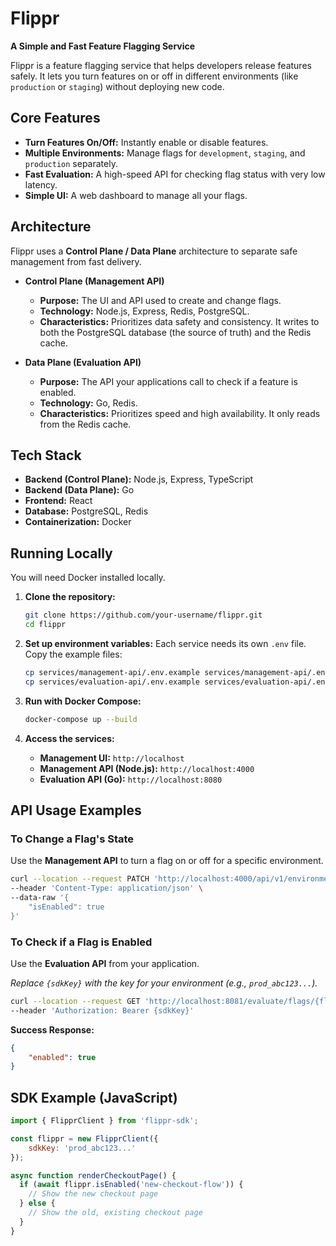 # Flippr

**A Simple and Fast Feature Flagging Service**

Flippr is a feature flagging service that helps developers release features safely. It lets you turn features on or off in different environments (like `production` or `staging`) without deploying new code.

 

## Core Features

*   **Turn Features On/Off:** Instantly enable or disable features.
*   **Multiple Environments:** Manage flags for `development`, `staging`, and `production` separately.
*   **Fast Evaluation:** A high-speed API for checking flag status with very low latency.
*   **Simple UI:** A web dashboard to manage all your flags.

## Architecture

Flippr uses a **Control Plane / Data Plane** architecture to separate safe management from fast delivery.

*   **Control Plane (Management API)**
    *   **Purpose:** The UI and API used to create and change flags.
    *   **Technology:** Node.js, Express, Redis, PostgreSQL.
    *   **Characteristics:** Prioritizes data safety and consistency. It writes to both the PostgreSQL database (the source of truth) and the Redis cache.

*   **Data Plane (Evaluation API)**
    *   **Purpose:** The API your applications call to check if a feature is enabled.
    *   **Technology:** Go, Redis.
    *   **Characteristics:** Prioritizes speed and high availability. It only reads from the Redis cache.

## Tech Stack

*   **Backend (Control Plane):** Node.js, Express, TypeScript
*   **Backend (Data Plane):** Go
*   **Frontend:** React
*   **Database:** PostgreSQL, Redis
*   **Containerization:** Docker

## Running Locally

You will need Docker installed locally.

1.  **Clone the repository:**
    ```bash
    git clone https://github.com/your-username/flippr.git
    cd flippr
    ```

2.  **Set up environment variables:**
    Each service needs its own `.env` file. Copy the example files:
    ```bash
    cp services/management-api/.env.example services/management-api/.env
    cp services/evaluation-api/.env.example services/evaluation-api/.env
    ```

3.  **Run with Docker Compose:**
    ```bash
    docker-compose up --build
    ```

4.  **Access the services:**
    *   **Management UI:** `http://localhost`
    *   **Management API (Node.js):** `http://localhost:4000`
    *   **Evaluation API (Go):** `http://localhost:8080`

## API Usage Examples

### To Change a Flag's State

Use the **Management API** to turn a flag on or off for a specific environment.

```bash
curl --location --request PATCH 'http://localhost:4000/api/v1/environments/{envId}/flags/{flagKey}' \
--header 'Content-Type: application/json' \
--data-raw '{
    "isEnabled": true
}'
```

### To Check if a Flag is Enabled

Use the **Evaluation API** from your application.

*Replace `{sdkKey}` with the key for your environment (e.g., `prod_abc123...`).*

```bash
curl --location --request GET 'http://localhost:8081/evaluate/flags/{flagKey}' \
--header 'Authorization: Bearer {sdkKey}'
```

**Success Response:**
```json
{
    "enabled": true
}
```

## SDK Example (JavaScript)

```javascript
import { FlipprClient } from 'flippr-sdk';

const flippr = new FlipprClient({ 
    sdkKey: 'prod_abc123...'
});

async function renderCheckoutPage() {
  if (await flippr.isEnabled('new-checkout-flow')) {
    // Show the new checkout page
  } else {
    // Show the old, existing checkout page
  }
}
```

